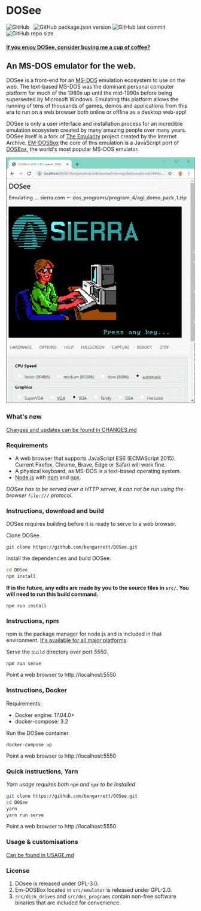 # DOSee

![GitHub](https://img.shields.io/github/license/bengarrett/dosee?style=flat-square)
&nbsp;
![GitHub package.json version](https://img.shields.io/github/package-json/v/bengarrett/dosee?style=flat-square)
![GitHub last commit](https://img.shields.io/github/last-commit/bengarrett/dosee?style=flat-square)
&nbsp;
![GitHub repo size](https://img.shields.io/github/repo-size/bengarrett/dosee?style=flat-square)

#### [If you enjoy DOSee, consider buying me a cup of coffee?](https://www.buymeacoffee.com/4rtEGvUIY)

## An MS-DOS emulator for the web.

DOSee is a front-end for an [MS-DOS](https://en.wikipedia.org/wiki/MS-DOS) emulation ecosystem to use on the web. The text-based MS-DOS was the dominant personal computer platform for much of the 1980s up until the mid-1990s before being superseded by Microsoft Windows. Emulating this platform allows the running of tens of thousands of games, demos and applications from this era to run on a web browser both online or offline as a desktop web-app!

DOSee is only a user interface and installation process for an incredible emulation ecosystem created by many amazing people over many years. DOSee itself is a fork of [The Emularity](https://github.com/db48x/emularity) project created by the Internet Archive. [EM-DOSBox](https://github.com/dreamlayers/em-dosbox/) the core of this emulation is a JavaScript port of [DOSBox](https://www.dosbox.com), the world's most popular MS-DOS emulator.

![DOSee preview](src/images/preview.png)

### What's new

[Changes and updates can be found in CHANGES.md](CHANGES.md)

### Requirements

- A web browser that supports JavaScript ES6 (ECMAScript 2015).
  Current Firefox, Chrome, Brave, Edge or Safari will work fine.
- A physical keyboard, as MS-DOS is a text-based operating system.
- [Node.js](https://nodejs.org) with [npm](https://www.npmjs.com/get-npm) and [npx](https://www.npmjs.com/package/npx).

_DOSee has to be served over a HTTP server, it can not be run using the browser `file:///` protocol._

### Instructions, **download and build**

DOSee requires building before it is ready to serve to a web browser.

Clone DOSee.

```
git clone https://github.com/bengarrett/DOSee.git
```

Install the dependencies and build DOSee.

```sh
cd DOSee
npm install
```

**If in the future, any edits are made by you to the source files in `src/`. You will need to run this build command.**

```
npm run install
```

### Instructions, **npm**

npm is the package manager for node.js and is included in that environment. [It's available for all major platforms](https://nodejs.org/en/download/).

Serve the `build` directory over port _5550_.

```
npm run serve
```

Point a web browser to http://localhost:5550

### Instructions, **Docker**

Requirements:

- Docker engine: 17.04.0+
- docker-compose: 3.2

Run the DOSee container.

```
docker-compose up
```

Point a web browser to http://localhost:5550

### Quick instructions, **Yarn**

_Yarn usage requires both `npm` and `npx` to be installed_

```sh
git clone https://github.com/bengarrett/DOSee.git
cd DOSee
yarn
yarn run serve
```

Point a web browser to http://localhost:5550

### Usage & customisations

[Can be found in USAGE.md](USAGE.md)

### License

1. DOsee is released under GPL-3.0.
2. Em-DOSBox located in `src/emulator` is released under GPL-2.0.
3. `src/disk_drives` and `src/dos_programs` contain non-free software binaries that are included for convenience.
